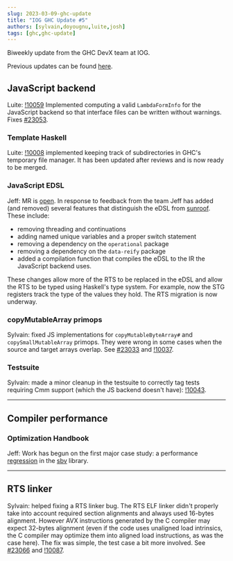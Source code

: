 ```yaml
---
slug: 2023-03-09-ghc-update
title: "IOG GHC Update #5"
authors: [sylvain,doyougnu,luite,josh]
tags: [ghc,ghc-update]
---
```


Biweekly update from the GHC DevX team at IOG.

Previous updates can be found [here](https://engineering.iog.io/tags/ghc-update).

## JavaScript backend

Luite: [!10059](https://gitlab.haskell.org/ghc/ghc/-/merge_requests/10059)
Implemented computing a valid `LambdaFormInfo` for the JavaScript backend
so that interface files can be written without warnings. Fixes
[#23053](https://gitlab.haskell.org/ghc/ghc/-/issues/23053).

### Template Haskell

Luite: [!10008](https://gitlab.haskell.org/ghc/ghc/-/merge_requests/10008)
implemented keeping track of subdirectories in GHC's temporary file manager.
It has been updated after reviews and is now ready to be merged.

### JavaScript EDSL

Jeff: MR is [open](https://gitlab.haskell.org/ghc/ghc/-/merge_requests/10000).
In response to feedback from the team Jeff has added (and removed)
several features that distinguish the eDSL from
[sunroof](https://github.com/ku-fpg/sunroof-compiler). These include: 
  - removing threading and continuations
  - adding named unique variables and a proper switch statement
  - removing a dependency on the `operational` package
  - removing a dependency on the `data-reify` package
  - added a compilation function that compiles the eDSL to the IR the JavaScript backend uses.

These changes allow more of the RTS to be replaced in the eDSL and allow the RTS
to be typed using Haskell's type system. For example, now the STG registers
track the type of the values they hold. The RTS migration is now underway.

### copyMutableArray primops

Sylvain: fixed JS implementations for `copyMutableByteArray#` and
`copySmallMutableArray` primops. They were wrong in some cases when the source
and target arrays overlap. See
[#23033](https://gitlab.haskell.org/ghc/ghc/-/issues/23033) and
[!10037](https://gitlab.haskell.org/ghc/ghc/-/merge_requests/10037).

### Testsuite

Sylvain: made a minor cleanup in the testsuite to correctly tag tests requiring
Cmm support (which the JS backend doesn't have):
[!10043](https://gitlab.haskell.org/ghc/ghc/-/merge_requests/10043).

----


## Compiler performance

### Optimization Handbook

Jeff: Work has begun on the first major case study: a performance
[regression](https://github.com/LeventErkok/sbv/issues/642) in the
[sbv](https://github.com/LeventErkok/sbv) library. 


----

## RTS linker

Sylvain: helped fixing a RTS linker bug. The RTS ELF linker didn't properly
take into account required section alignments and always used 16-bytes alignment.
However AVX instructions generated by the C compiler may expect 32-bytes alignment
(even if the code uses unaligned load intrinsics, the C compiler may optimize them
into aligned load instructions, as was the case here).
The fix was simple, the test case a bit more involved.
See [#23066](https://gitlab.haskell.org/ghc/ghc/-/issues/23066) and [!10087](https://gitlab.haskell.org/ghc/ghc/-/merge_requests/10087).
